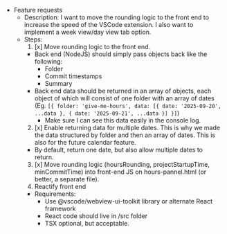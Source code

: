 * Feature requests
  * Description: I want to move the rounding logic to the front end to increase the speed of the VSCode extension. I also want to implement a week view/day view tab option.
  * Steps:
    1. [x] Move rounding logic to the front end.
      * Back end (NodeJS) should simply pass objects back like the following:
        * Folder
        * Commit timestamps
        * Summary
      * Back end data should be returned in an array of objects, each object of which will consist of one folder with an array of dates (Eg. `[{ folder: 'give-me-hours', data: [{ date: '2025-09-20', ...data }, { date: '2025-09-21', ...data }] }]`)
        * Make sure I can see this data easily in the console log.
    2. [x] Enable returning data for multiple dates. This is why we made the data structured by folder and then an array of dates. This is also for the future calendar feature.
      * By default, return one date, but also allow multiple dates to return.
    3. [x] Move rounding logic (hoursRounding, projectStartupTime, minCommitTime) into front-end JS on hours-pannel.html (or better, a separate file).
    4. Reactify front end
      * Requirements:
        * Use @vscode/webview-ui-toolkit library or alternate React framework
        * React code should live in /src folder
        * TSX optional, but acceptable.
<!--
    4. Create a day view and a week view.
      * If
  * Rework
    * Get current week (current date argument, get all days in week)
    * Get entire week data in Git
    * Run in each current working directory
    * Keep all data in memory
  * Rework
    * Do rounding on display side, no need to re-get data evey time we toggle stuff
    * Consider: Sliders to increase/decrease rounding, etc
    * Week view, day view
    * Notes on startup time, etc...graphs? -->
